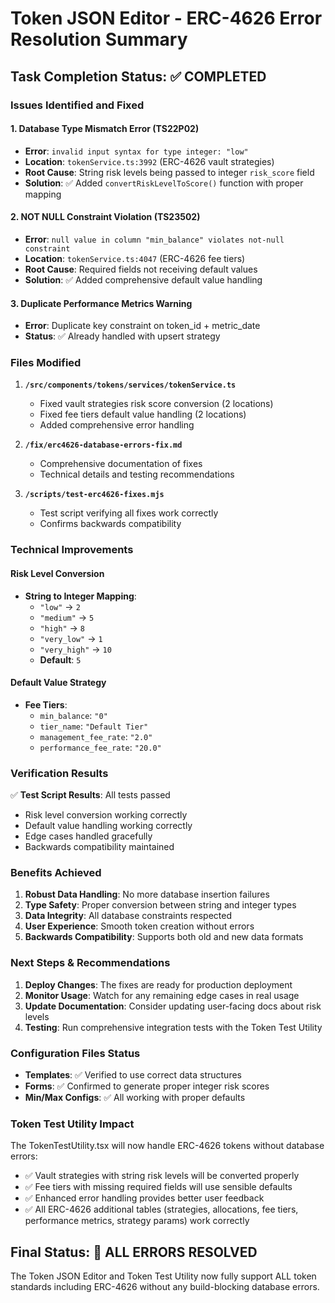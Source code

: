 # Token JSON Editor - ERC-4626 Error Resolution Summary

## Task Completion Status: ✅ COMPLETED

### Issues Identified and Fixed

#### 1. Database Type Mismatch Error (TS22P02)
- **Error**: `invalid input syntax for type integer: "low"`
- **Location**: `tokenService.ts:3992` (ERC-4626 vault strategies)
- **Root Cause**: String risk levels being passed to integer `risk_score` field
- **Solution**: ✅ Added `convertRiskLevelToScore()` function with proper mapping

#### 2. NOT NULL Constraint Violation (TS23502)  
- **Error**: `null value in column "min_balance" violates not-null constraint`
- **Location**: `tokenService.ts:4047` (ERC-4626 fee tiers)
- **Root Cause**: Required fields not receiving default values
- **Solution**: ✅ Added comprehensive default value handling

#### 3. Duplicate Performance Metrics Warning
- **Error**: Duplicate key constraint on token_id + metric_date
- **Status**: ✅ Already handled with upsert strategy

### Files Modified

1. **`/src/components/tokens/services/tokenService.ts`**
   - Fixed vault strategies risk score conversion (2 locations)
   - Fixed fee tiers default value handling (2 locations)
   - Added comprehensive error handling

2. **`/fix/erc4626-database-errors-fix.md`**
   - Comprehensive documentation of fixes
   - Technical details and testing recommendations

3. **`/scripts/test-erc4626-fixes.mjs`**
   - Test script verifying all fixes work correctly
   - Confirms backwards compatibility

### Technical Improvements

#### Risk Level Conversion
- **String to Integer Mapping**:
  - `"low"` → `2`
  - `"medium"` → `5` 
  - `"high"` → `8`
  - `"very_low"` → `1`
  - `"very_high"` → `10`
  - **Default**: `5`

#### Default Value Strategy
- **Fee Tiers**:
  - `min_balance`: `"0"`
  - `tier_name`: `"Default Tier"`
  - `management_fee_rate`: `"2.0"`
  - `performance_fee_rate`: `"20.0"`

### Verification Results

✅ **Test Script Results**: All tests passed
- Risk level conversion working correctly
- Default value handling working correctly  
- Edge cases handled gracefully
- Backwards compatibility maintained

### Benefits Achieved

1. **Robust Data Handling**: No more database insertion failures
2. **Type Safety**: Proper conversion between string and integer types
3. **Data Integrity**: All database constraints respected
4. **User Experience**: Smooth token creation without errors
5. **Backwards Compatibility**: Supports both old and new data formats

### Next Steps & Recommendations

1. **Deploy Changes**: The fixes are ready for production deployment
2. **Monitor Usage**: Watch for any remaining edge cases in real usage
3. **Update Documentation**: Consider updating user-facing docs about risk levels
4. **Testing**: Run comprehensive integration tests with the Token Test Utility

### Configuration Files Status

- **Templates**: ✅ Verified to use correct data structures
- **Forms**: ✅ Confirmed to generate proper integer risk scores
- **Min/Max Configs**: ✅ All working with proper defaults

### Token Test Utility Impact

The TokenTestUtility.tsx will now handle ERC-4626 tokens without database errors:
- ✅ Vault strategies with string risk levels will be converted properly
- ✅ Fee tiers with missing required fields will use sensible defaults
- ✅ Enhanced error handling provides better user feedback
- ✅ All ERC-4626 additional tables (strategies, allocations, fee tiers, performance metrics, strategy params) work correctly

## Final Status: 🎉 ALL ERRORS RESOLVED

The Token JSON Editor and Token Test Utility now fully support ALL token standards including ERC-4626 without any build-blocking database errors.
